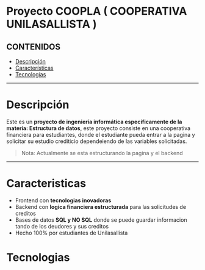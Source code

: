 # Proyecto COOPLA ( COOPERATIVA UNILASALLISTA ) 

## CONTENIDOS 

* [Descripción](#descripción)
* [Características](#características)
* [Tecnologías](#tecnologías)


---

# Descripción

Este es un **proyecto de ingeniería informática especificamente de la materia: Estructura de datos**, este proyecto consiste en una cooperativa financiera para estudiantes, donde el estudiante pueda entrar a la pagina y solicitar su estudio crediticio dependeiendo de las variables solicitadas.

>Nota: Actualmente se esta estructurando la pagina y el backend

---

# Caracteristicas 

* Frontend con **tecnologias inovadoras** 
* Backend con **logica financiera estructurada** para las solicitudes de creditos
* Bases de datos **SQL y NO SQL** donde se puede guardar informacion tando de los deudores y sus creditos 
* Hecho 100% por estudiantes de Unilasallista

# Tecnologias 
